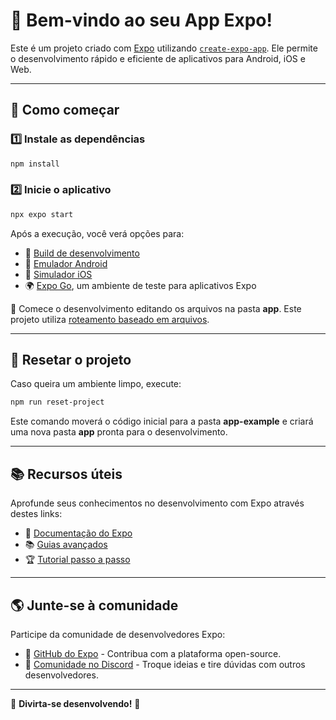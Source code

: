 # 🎉 Bem-vindo ao seu App Expo!

Este é um projeto criado com [Expo](https://expo.dev) utilizando [`create-expo-app`](https://www.npmjs.com/package/create-expo-app). Ele permite o desenvolvimento rápido e eficiente de aplicativos para Android, iOS e Web.

---

## 🚀 Como começar

### 1️⃣ Instale as dependências
```bash
npm install
```

### 2️⃣ Inicie o aplicativo
```bash
npx expo start
```

Após a execução, você verá opções para:

- 📱 [Build de desenvolvimento](https://docs.expo.dev/develop/development-builds/introduction/)
- 🤖 [Emulador Android](https://docs.expo.dev/workflow/android-studio-emulator/)
- 🍏 [Simulador iOS](https://docs.expo.dev/workflow/ios-simulator/)
- 🌍 [Expo Go](https://expo.dev/go), um ambiente de teste para aplicativos Expo

📂 Comece o desenvolvimento editando os arquivos na pasta **app**. Este projeto utiliza [roteamento baseado em arquivos](https://docs.expo.dev/router/introduction/).

---

## 🔄 Resetar o projeto

Caso queira um ambiente limpo, execute:
```bash
npm run reset-project
```
Este comando moverá o código inicial para a pasta **app-example** e criará uma nova pasta **app** pronta para o desenvolvimento.

---

## 📚 Recursos úteis

Aprofunde seus conhecimentos no desenvolvimento com Expo através destes links:

- 📖 [Documentação do Expo](https://docs.expo.dev/)
- 📚 [Guias avançados](https://docs.expo.dev/guides)
- 🏆 [Tutorial passo a passo](https://docs.expo.dev/tutorial/introduction/)

---

## 🌎 Junte-se à comunidade

Participe da comunidade de desenvolvedores Expo:

- 🔗 [GitHub do Expo](https://github.com/expo/expo) - Contribua com a plataforma open-source.
- 💬 [Comunidade no Discord](https://chat.expo.dev) - Troque ideias e tire dúvidas com outros desenvolvedores.

---

🎨 **Divirta-se desenvolvendo!** 🚀
